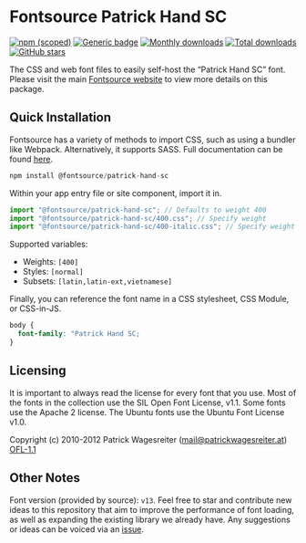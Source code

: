 # Fontsource Patrick Hand SC

[![npm (scoped)](https://img.shields.io/npm/v/@fontsource/patrick-hand-sc?color=brightgreen)](https://www.npmjs.com/package/@fontsource/patrick-hand-sc) [![Generic badge](https://img.shields.io/badge/fontsource-passing-brightgreen)](https://github.com/fontsource/fontsource) [![Monthly downloads](https://badgen.net/npm/dm/@fontsource/patrick-hand-sc)](https://github.com/fontsource/fontsource) [![Total downloads](https://badgen.net/npm/dt/@fontsource/patrick-hand-sc)](https://github.com/fontsource/fontsource) [![GitHub stars](https://img.shields.io/github/stars/fontsource/fontsource.svg?style=social&label=Star)](https://github.com/fontsource/fontsource/stargazers)

The CSS and web font files to easily self-host the “Patrick Hand SC” font. Please visit the main [Fontsource website](https://fontsource.org/fonts/patrick-hand-sc) to view more details on this package.

## Quick Installation

Fontsource has a variety of methods to import CSS, such as using a bundler like Webpack. Alternatively, it supports SASS. Full documentation can be found [here](https://beta.fontsource.org/docs/getting-started/introduction).

```javascript
npm install @fontsource/patrick-hand-sc
```

Within your app entry file or site component, import it in.

```javascript
import "@fontsource/patrick-hand-sc"; // Defaults to weight 400
import "@fontsource/patrick-hand-sc/400.css"; // Specify weight
import "@fontsource/patrick-hand-sc/400-italic.css"; // Specify weight and style

```

Supported variables:
- Weights: `[400]`
- Styles: `[normal]`
- Subsets: `[latin,latin-ext,vietnamese]`

Finally, you can reference the font name in a CSS stylesheet, CSS Module, or CSS-in-JS.

```css
body {
  font-family: "Patrick Hand SC;
}
```

## Licensing
It is important to always read the license for every font that you use.
Most of the fonts in the collection use the SIL Open Font License, v1.1. Some fonts use the Apache 2 license. The Ubuntu fonts use the Ubuntu Font License v1.0.

Copyright (c) 2010-2012 Patrick Wagesreiter (mail@patrickwagesreiter.at)
[OFL-1.1](http://scripts.sil.org/OFL)

## Other Notes
Font version (provided by source): `v13`.
Feel free to star and contribute new ideas to this repository that aim to improve the performance of font loading, as well as expanding the existing library we already have. Any suggestions or ideas can be voiced via an [issue](https://github.com/fontsource/fontsource/issues).